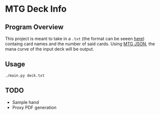 MTG Deck Info
==========

Program Overview
---------
This project is meant to take in a ```.txt``` (the format can be seeen [here](https://github.com/aorti017/mtg-deck-info/blob/master/test.txt)) containg card names and the number of said cards.
Using [MTG JSON](http://mtgjson.com/), the mana curve of the input deck will be output. 

Usage
----------

```./main.py deck.txt```


TODO
----------
* Sample hand
* Proxy PDF generation 
